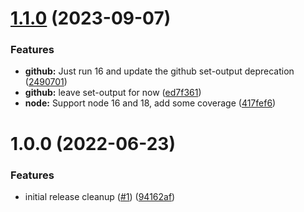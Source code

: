 # [1.1.0](https://github.com/Paidly/strapi-plugin-reading-time/compare/v1.0.0...v1.1.0) (2023-09-07)


### Features

* **github:** Just run 16 and update the github set-output deprecation ([2490701](https://github.com/Paidly/strapi-plugin-reading-time/commit/2490701d877c4d8e217f9dd9d3f22c17922e4986))
* **github:** leave set-output for now ([ed7f361](https://github.com/Paidly/strapi-plugin-reading-time/commit/ed7f3612584eee366c1aca257fc51b5137ba34ea))
* **node:** Support node 16 and 18, add some coverage ([417fef6](https://github.com/Paidly/strapi-plugin-reading-time/commit/417fef6c3b0f6829871911e408a65a990d19113d))

# 1.0.0 (2022-06-23)


### Features

* initial release cleanup ([#1](https://github.com/Paidly/strapi-plugin-reading-time/issues/1)) ([94162af](https://github.com/Paidly/strapi-plugin-reading-time/commit/94162af9ddca4c8e408145fb1ae5fbdec52f4bb8))
